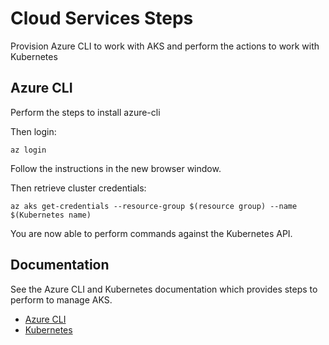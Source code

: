 # Cloud Services Steps

Provision Azure CLI to work with AKS and perform the actions to work with Kubernetes

## Azure CLI

Perform the steps to install azure-cli

Then login:

    az login

Follow the instructions in the new browser window.

Then retrieve cluster credentials:

    az aks get-credentials --resource-group $(resource group) --name $(Kubernetes name)

You are now able to perform commands against the Kubernetes API.

## Documentation

See the Azure CLI and Kubernetes documentation which provides steps to perform to manage AKS.

- [Azure CLI](https://docs.microsoft.com/en-us/cli/azure/install-azure-cli)
- [Kubernetes](https://kubernetes.io/docs/tasks/tools/)

